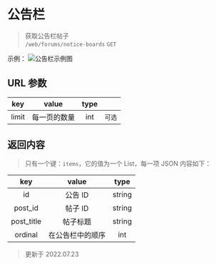 # 公告栏

> 获取公告栏帖子  
> `/web/forums/notice-boards` `GET`

示例：
![公告栏示例图](https://cdn-community.codemao.cn/47/community/MTY1ODU0OTg4MTU3NV90N3I3cWNj)

## URL 参数

|  key  |    value     | type |        |
| :---: | :----------: | :--: | :----: |
| limit | 每一页的数量 | int  | `可选` |

## 返回内容

> 只有一个键：`items`，它的值为一个 List，每一项 JSON 内容如下：

|    key     |      value       |  type  |
| :--------: | :--------------: | :----: |
|     id     |     公告 ID      | string |
|  post_id   |     帖子 ID      | string |
| post_title |     帖子标题     | string |
|  ordinal   | 在公告栏中的顺序 |  int   |

> 更新于 2022.07.23
